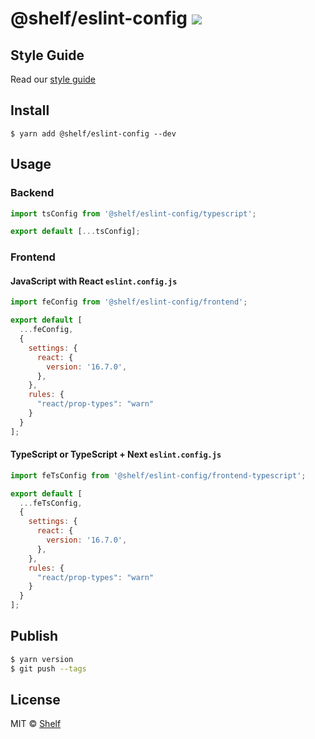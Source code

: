 # @shelf/eslint-config ![](https://img.shields.io/badge/code_style-prettier-ff69b4.svg)

## Style Guide

Read our [style guide](./docs/style-guide.md)

## Install

```
$ yarn add @shelf/eslint-config --dev
```

## Usage

### Backend

```js
import tsConfig from '@shelf/eslint-config/typescript';

export default [...tsConfig];
```

### Frontend

#### JavaScript with React `eslint.config.js`

```js
import feConfig from '@shelf/eslint-config/frontend';

export default [
  ...feConfig,
  {
    settings: {
      react: {
        version: '16.7.0',
      },
    },
    rules: {
      "react/prop-types": "warn"
    }
  }
];
```

#### TypeScript or TypeScript + Next `eslint.config.js`

```js
import feTsConfig from '@shelf/eslint-config/frontend-typescript';

export default [
  ...feTsConfig,
  {
    settings: {
      react: {
        version: '16.7.0',
      },
    },
    rules: {
      "react/prop-types": "warn"
    }
  }
];
```

## Publish

```sh
$ yarn version
$ git push --tags
```

## License

MIT © [Shelf](https://shelf.io)
